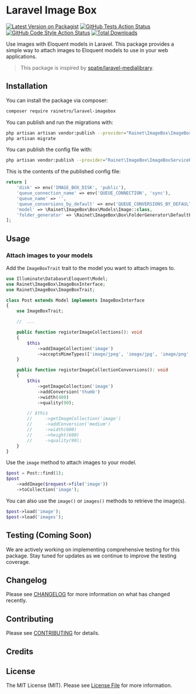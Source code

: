 # Laravel Image Box

[![Latest Version on Packagist](https://img.shields.io/packagist/v/rainetro/laravel-imagebox.svg?style=flat-square)](https://packagist.org/packages/rainetro/laravel-imagebox)
[![GitHub Tests Action Status](https://img.shields.io/github/actions/workflow/status/rainetro/laravel-imagebox/run-tests.yml?branch=main&label=tests&style=flat-square)](https://github.com/rainetro/laravel-imagebox/actions?query=workflow%3Arun-tests+branch%3Amain)
[![GitHub Code Style Action Status](https://img.shields.io/github/actions/workflow/status/rainetro/laravel-imagebox/fix-php-code-style-issues.yml?branch=main&label=code%20style&style=flat-square)](https://github.com/rainetro/laravel-imagebox/actions?query=workflow%3A"Fix+PHP+code+style+issues"+branch%3Amain)
[![Total Downloads](https://img.shields.io/packagist/dt/rainetro/laravel-imagebox.svg?style=flat-square)](https://packagist.org/packages/rainetro/laravel-imagebox)

<!--delete-->

Use images with Eloquent models in Laravel. This package provides a simple way to attach images to Eloquent models to use in your web applications.

> This package is inspired by [spatie/laravel-medialibrary](https://github.com/spatie/laravel-medialibrary).

## Installation

You can install the package via composer:

```bash
composer require rainetro/laravel-imagebox
```

You can publish and run the migrations with:

```bash
php artisan artisan vendor:publish --provider="Rainet\ImageBox\ImageBoxServiceProvider" --tag="migrations"
php artisan migrate
```

You can publish the config file with:

```bash
php artisan vendor:publish --provider="Rainet\ImageBox\ImageBoxServiceProvider" --tag="config"
```

This is the contents of the published config file:

```php
return [
    'disk' => env('IMAGE_BOX_DISK', 'public'),
    'queue_connection_name' => env('QUEUE_CONNECTION', 'sync'),
    'queue_name' => '',
    'queue_conversions_by_default' => env('QUEUE_CONVERSIONS_BY_DEFAULT', true),
    'model' => \Rainet\ImageBox\Box\Models\Image::class,
    'folder_generator' => \Rainet\ImageBox\Box\FolderGenerator\DefaultFolderGenerator::class,
];
```

## Usage

### Attach images to your models

Add the `ImageBoxTrait` trait to the model you want to attach images to.

```php
use Illuminate\Database\Eloquent\Model;
use Rainet\ImageBox\ImageBoxInterface;
use Rainet\ImageBox\ImageBoxTrait;

class Post extends Model implements ImageBoxInterface
{
    use ImageBoxTrait;

    //  ...

    public function registerImageCollections(): void
    {
        $this
            ->addImageCollection('image')
            ->acceptsMimeTypes(['image/jpeg', 'image/jpg', 'image/png', 'image/gif', 'image/webp']);
    }

    public function registerImageCollectionConversions(): void
    {
        $this
            ->getImageCollection('image')
            ->addConversion('thumb')
            ->width(480)
            ->quality(90);

        // $this
        //     ->getImageCollection('image')
        //     ->addConversion('medium')
        //     ->width(600)
        //     ->height(600)
        //     ->quality(90);
    }
}
```

Use the `image` method to attach images to your model.

```php
$post = Post::find(1);
$post
    ->addImage($request->file('image'))
    ->toCollection('image');
```

You can also use the `image()` or `images()` methods to retrieve the image(s).

```php
$post->load('image');
$post->load('images');
```

## Testing (Coming Soon)

We are actively working on implementing comprehensive testing for this package. Stay tuned for updates as we continue to improve the testing coverage.

## Changelog

Please see [CHANGELOG](CHANGELOG.md) for more information on what has changed recently.

## Contributing

Please see [CONTRIBUTING](CONTRIBUTING.md) for details.

## Credits

## License

The MIT License (MIT). Please see [License File](LICENSE.md) for more information.
